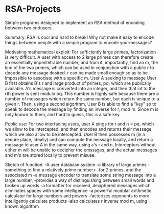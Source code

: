 # RSA-Projects
Simple programs designed to implement an RSA method of encoding between two endusers.

Summary: RSA is cool and hard to break! Why not make it easy to encode things between people with a simple program to encode yourmessages?

Motivating mathematical exploit: For sufficiently large primes, factorization is very difficult. A user with access to 2 large primes can therefore create an essentially impentetrable number, and from it, importantly, find an m, the lcm of the two primes, which can be used in conjunction with a public r to decode any message desired. r can be made small enough so as to be impossible to associate with a specific m. User A seeking to message User B first obtains B's r and large product of primes, pq, which are publically available. A's message is converted into an integer, and then that int to the rth power is sent modulo pq. This number is highly safe because there are a number of messages which return the same number, but each is unique to a given r. Then, using a second algorithm, User B is able to find a "key" so to speak to decode the message by finding an inverse for r, mod m. Since m is only known to them, and hard to guess, this is a safe key.

Public use: For two interfacing users, user A pings for r and n = pq, which we allow to be intercepted, and then encodes and returns their message, which we also allow to be intercepted. User B then possesses m (in a secure place, ideally) and can compute the message locally, and return a message to user A in the same way, using a's r and n. Interceptors without either m will be unable to decipher the emssages, and the actual messages and m's are stored locally to prevent misuse.


Sketch of function: 
    -A user database system
    -a library of large primes
    -something to find a relatively prime number r
    -for 2 primes, and the associated m
    -a message encoder to translate some string message into a large number, 
      -provides a way of distinguishing between small words and broken up words
    -a formatter for received, deciphered messages which eliminates spaces with some intelligence
    -a powerful modular arithmetic calculator for large numbers and powers
      -factorizes exponents to more intelligently calculate products
      -also calculates r inverse mod m, using known algorithm
